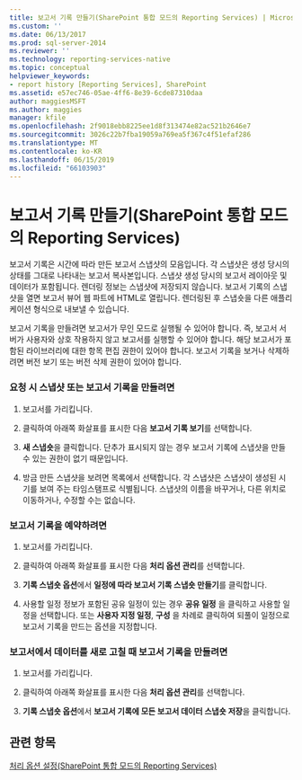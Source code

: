 ```yaml
---
title: 보고서 기록 만들기(SharePoint 통합 모드의 Reporting Services) | Microsoft Docs
ms.custom: ''
ms.date: 06/13/2017
ms.prod: sql-server-2014
ms.reviewer: ''
ms.technology: reporting-services-native
ms.topic: conceptual
helpviewer_keywords:
- report history [Reporting Services], SharePoint
ms.assetid: e57ec746-05ae-4ff6-8e39-6cde87310daa
author: maggiesMSFT
ms.author: maggies
manager: kfile
ms.openlocfilehash: 2f9018ebb8225ee1d8f313474e82ac521b2646e7
ms.sourcegitcommit: 3026c22b7fba19059a769ea5f367c4f51efaf286
ms.translationtype: MT
ms.contentlocale: ko-KR
ms.lasthandoff: 06/15/2019
ms.locfileid: "66103903"
---
```

# <a name="create-report-history-reporting-services-in-sharepoint-integrated-mode"></a>보고서 기록 만들기(SharePoint 통합 모드의 Reporting Services)
  보고서 기록은 시간에 따라 만든 보고서 스냅샷의 모음입니다. 각 스냅샷은 생성 당시의 상태를 그대로 나타내는 보고서 복사본입니다. 스냅샷 생성 당시의 보고서 레이아웃 및 데이터가 포함됩니다. 렌더링 정보는 스냅샷에 저장되지 않습니다. 보고서 기록의 스냅샷을 열면 보고서 뷰어 웹 파트에 HTML로 열립니다. 렌더링된 후 스냅숏을 다른 애플리케이션 형식으로 내보낼 수 있습니다.  
  
 보고서 기록을 만들려면 보고서가 무인 모드로 실행될 수 있어야 합니다. 즉, 보고서 서버가 사용자와 상호 작용하지 않고 보고서를 실행할 수 있어야 합니다. 해당 보고서가 포함된 라이브러리에 대한 항목 편집 권한이 있어야 합니다. 보고서 기록을 보거나 삭제하려면 버전 보기 또는 버전 삭제 권한이 있어야 합니다.  
  
### <a name="to-create-a-snapshot-or-report-history-on-demand"></a>요청 시 스냅샷 또는 보고서 기록을 만들려면  
  
1.  보고서를 가리킵니다.  
  
2.  클릭하여 아래쪽 화살표를 표시한 다음 **보고서 기록 보기**를 선택합니다.  
  
3.  **새 스냅숏**을 클릭합니다. 단추가 표시되지 않는 경우 보고서 기록에 스냅샷을 만들 수 있는 권한이 없기 때문입니다.  
  
4.  방금 만든 스냅샷을 보려면 목록에서 선택합니다. 각 스냅샷은 스냅샷이 생성된 시기를 보여 주는 타임스탬프로 식별됩니다. 스냅샷의 이름을 바꾸거나, 다른 위치로 이동하거나, 수정할 수는 없습니다.  
  
### <a name="to-schedule-report-history"></a>보고서 기록을 예약하려면  
  
1.  보고서를 가리킵니다.  
  
2.  클릭하여 아래쪽 화살표를 표시한 다음 **처리 옵션 관리**를 선택합니다.  
  
3.  **기록 스냅숏 옵션**에서 **일정에 따라 보고서 기록 스냅숏 만들기**를 클릭합니다.  
  
4.  사용할 일정 정보가 포함된 공유 일정이 있는 경우 **공유 일정** 을 클릭하고 사용할 일정을 선택합니다. 또는 **사용자 지정 일정**, **구성** 을 차례로 클릭하여 되풀이 일정으로 보고서 기록을 만드는 옵션을 지정합니다.  
  
### <a name="to-create-report-history-when-data-is-refreshed-in-a-report"></a>보고서에서 데이터를 새로 고칠 때 보고서 기록을 만들려면  
  
1.  보고서를 가리킵니다.  
  
2.  클릭하여 아래쪽 화살표를 표시한 다음 **처리 옵션 관리**를 선택합니다.  
  
3.  **기록 스냅숏 옵션**에서 **보고서 기록에 모든 보고서 데이터 스냅숏 저장**을 클릭합니다.  
  
## <a name="see-also"></a>관련 항목  
 [처리 옵션 설정&#40;SharePoint 통합 모드의 Reporting Services&#41;](../set-processing-options-reporting-services-in-sharepoint-integrated-mode.md)  
  
  
